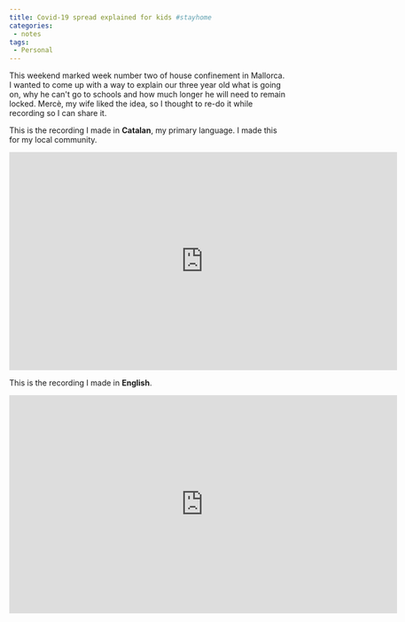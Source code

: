 ```yaml
---
title: Covid-19 spread explained for kids #stayhome
categories:
 - notes
tags:
 - Personal
---
```

This weekend marked week number two of house confinement in Mallorca. I wanted to come up with a way to explain our
three year old what is going on, why he can't go to schools and how much longer he will need to remain locked. Mercè, my
wife liked the idea, so I thought to re-do it while recording so I can share it. 
<!-- more -->

This is the recording I made in **Catalan**, my primary language. I made this for my local community.

<iframe id='ivplayer' width='700' height='394' src='https://invidious.snopyta.org/embed/uIk9Bba06Ak' style='border:none;'></iframe>

This is the recording I made in **English**.

<iframe id='ivplayer' width='700' height='394' src='https://invidious.snopyta.org/embed/1Fqle3BH6Ec' style='border:none;'></iframe>
